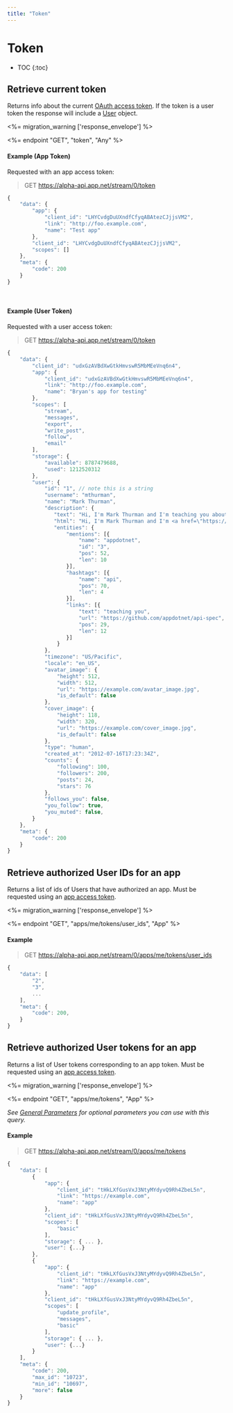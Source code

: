 ```yaml
---
title: "Token"
---
```


# Token

* TOC
{:toc}

## Retrieve current token

Returns info about the current [OAuth access token](/docs/authentication/#access-tokens). If the token is a user token the response will include a [User](/docs/resources/user/) object.

<%= migration_warning ['response_envelope'] %>

<%= endpoint "GET", "token", "Any" %>

#### Example (App Token)

Requested with an app access token:

> GET https://alpha-api.app.net/stream/0/token

~~~ js
{
    "data": {
        "app": {
            "client_id": "LHYCvdgDuUXndfCfyqABAtezCJjjsVM2",
            "link": "http://foo.example.com",
            "name": "Test app"
        },
        "client_id": "LHYCvdgDuUXndfCfyqABAtezCJjjsVM2",
        "scopes": []
    },
    "meta": {
        "code": 200
    }
}
~~~

<br>

#### Example (User Token)

Requested with a user access token:

> GET https://alpha-api.app.net/stream/0/token

~~~ js
{
    "data": {
        "client_id": "udxGzAVBdXwGtkHmvswR5MbMEeVnq6n4",
        "app": {
            "client_id": "udxGzAVBdXwGtkHmvswR5MbMEeVnq6n4",
            "link": "http://foo.example.com",
            "name": "Bryan's app for testing"
        },
        "scopes": [
            "stream",
            "messages",
            "export",
            "write_post",
            "follow",
            "email"
        ],
        "storage": {
            "available": 8787479688,
            "used": 1212520312
        },
        "user": {
            "id": "1", // note this is a string
            "username": "mthurman",
            "name": "Mark Thurman",
            "description": {
               "text": "Hi, I'm Mark Thurman and I'm teaching you about the @appdotnet Stream #API.",
               "html": "Hi, I'm Mark Thurman and I'm <a href=\"https://github.com/appdotnet/api_spec\" rel=\"nofollow\">teaching you</a> about the <span itemprop=\"mention\" data-mention-name=\"appdotnet\" data-mention-id=\"3\">@appdotnet</span> Stream #<span itemprop=\"hashtag\" data-hashtag-name=\"api\">API</span>.",
               "entities": {
                   "mentions": [{
                       "name": "appdotnet",
                       "id": "3",
                       "pos": 52,
                       "len": 10
                   }],
                   "hashtags": [{
                       "name": "api",
                       "pos": 70,
                       "len": 4
                   }],
                   "links": [{
                       "text": "teaching you",
                       "url": "https://github.com/appdotnet/api-spec",
                       "pos": 29,
                       "len": 12
                   }]
                }
            },
            "timezone": "US/Pacific",
            "locale": "en_US",
            "avatar_image": {
                "height": 512,
                "width": 512,
                "url": "https://example.com/avatar_image.jpg",
                "is_default": false
            },
            "cover_image": {
                "height": 118,
                "width": 320,
                "url": "https://example.com/cover_image.jpg",
                "is_default": false
            },
            "type": "human",
            "created_at": "2012-07-16T17:23:34Z",
            "counts": {
                "following": 100,
                "followers": 200,
                "posts": 24,
                "stars": 76
            },
            "follows_you": false,
            "you_follow": true,
            "you_muted": false,
        }
    },
    "meta": {
        "code": 200
    }
}
~~~

## Retrieve authorized User IDs for an app

Returns a list of ids of Users that have authorized an app. Must be requested using an [app access token](/docs/authentication/#access-tokens). 

<%= migration_warning ['response_envelope'] %>

<%= endpoint "GET", "apps/me/tokens/user_ids", "App" %>

#### Example

> GET https://alpha-api.app.net/stream/0/apps/me/tokens/user_ids

~~~ js
{
    "data": [
        "2",
        "3",
        ...
    ],
    "meta": {
        "code": 200,
    }
}
~~~

## Retrieve authorized User tokens for an app

Returns a list of User tokens corresponding to an app token. Must be requested using an [app access token](/docs/authentication/#access-tokens). 

<%= migration_warning ['response_envelope'] %>

<%= endpoint "GET", "apps/me/tokens", "App" %>

*See [General Parameters](/docs/resources/post/#general-parameters) for optional parameters you can use with this query.*

#### Example
> GET https://alpha-api.app.net/stream/0/apps/me/tokens

~~~ js
{
    "data": [
        {
            "app": {
                "client_id": "tHkLXfGusVxJ3NtyMYdyvQ9Rh4ZbeL5n",
                "link": "https://example.com",
                "name": "app"
            },
            "client_id": "tHkLXfGusVxJ3NtyMYdyvQ9Rh4ZbeL5n",
            "scopes": [
                "basic"
            ],
            "storage": { ... },
            "user": {...}
        },
        {
            "app": {
                "client_id": "tHkLXfGusVxJ3NtyMYdyvQ9Rh4ZbeL5n",
                "link": "https://example.com",
                "name": "app"
            },
            "client_id": "tHkLXfGusVxJ3NtyMYdyvQ9Rh4ZbeL5n",
            "scopes": [
                "update_profile",
                "messages",
                "basic"
            ],
            "storage": { ... },
            "user": {...}
        }
    ],
    "meta": {
        "code": 200,
        "max_id": "10723",
        "min_id": "10697",
        "more": false
    }
}
~~~